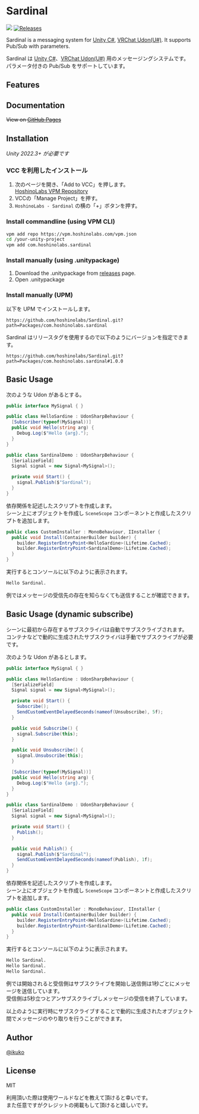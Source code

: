 # Sardinal

![](https://img.shields.io/badge/unity-2022.3+-000.svg)
[![Releases](https://img.shields.io/github/release/hoshinolabs/Sardinal.svg)](https://github.com/hoshinolabs/Sardinal/releases)

Sardinal is a messaging system for <a href="https://unity.com/">Unity C#</a>, <a href="https://udonsharp.docs.vrchat.com/">VRChat Udon(U#)</a>. It supports Pub/Sub with parameters.  
  
Sardinal は <a href="https://unity.com/">Unity C#</a>、<a href="https://udonsharp.docs.vrchat.com/">VRChat Udon(U#)</a> 用のメッセージングシステムです。  
パラメータ付きの Pub/Sub をサポートしています。

## Features

## Documentation

~~View on [GitHub Pages](https://sardinal.github.io)~~

## Installation

*Unity 2022.3+ が必要です*

### VCC を利用したインストール

1. 次のページを開き、「Add to VCC」を押します。  
  [HoshinoLabs VPM Repository](https://vpm.hoshinolabs.com/)
2. VCCの「Manage Project」を押す。
3. `HoshinoLabs - Sardinal` の横の「+」ボタンを押す。

### Install commandline (using VPM CLI)

```bash
vpm add repo https://vpm.hoshinolabs.com/vpm.json
cd /your-unity-project
vpm add com.hoshinolabs.sardinal
```

### Install manually (using .unitypackage)

1. Download the .unitypackage from [releases](https://github.com/hoshinolabs-vrchat/Sardinal/releases) page.
2. Open .unitypackage

### Install manually (UPM)

以下を UPM でインストールします。

```
https://github.com/hoshinolabs/Sardinal.git?path=Packages/com.hoshinolabs.sardinal
```

Sardinal はリリースタグを使用するので以下のようにバージョンを指定できます。

```
https://github.com/hoshinolabs/Sardinal.git?path=Packages/com.hoshinolabs.sardinal#1.0.0
```

## Basic Usage

次のような Udon があるとする。

```csharp
public interface MySignal { }
```

```csharp
public class HelloSardine : UdonSharpBehaviour {
  [Subscriber(typeof(MySignal))]
  public void Hello(string arg) {
    Debug.Log($"Hello {arg}.");
  }
}
```

```csharp
public class SardinalDemo : UdonSharpBehaviour {
  [SerializeField]
  Signal signal = new Signal<MySignal>();

  private void Start() {
    signal.Publish($"Sardinal");
  }
}
```

依存関係を記述したスクリプトを作成します。  
シーン上にオブジェクトを作成し `SceneScope` コンポーネントと作成したスクリプトを追加します。

```csharp
public class CustomInstaller : MonoBehaviour, IInstaller {
  public void Install(ContainerBuilder builder) {
    builder.RegisterEntryPoint<HelloSardine>(Lifetime.Cached);
    builder.RegisterEntryPoint<SardinalDemo>(Lifetime.Cached);
  }
}
```

実行するとコンソールに以下のように表示されます。

```bash
Hello Sardinal.
```

例ではメッセージの受信先の存在を知らなくても送信することが確認できます。

## Basic Usage (dynamic subscribe)

シーンに最初から存在するサブスクライバは自動でサブスクライブされます。  
コンテナなどで動的に生成されたサブスクライバは手動でサブスクライブが必要です。

次のような Udon があるとします。

```csharp
public interface MySignal { }
```

```csharp
public class HelloSardine : UdonSharpBehaviour {
  [SerializeField]
  Signal signal = new Signal<MySignal>();

  private void Start() {
    Subscribe();
    SendCustomEventDelayedSeconds(nameof(Unsubscribe), 5f);
  }

  public void Subscribe() {
    signal.Subscribe(this);
  }

  public void Unsubscribe() {
    signal.Unsubscribe(this);
  }

  [Subscriber(typeof(MySignal))]
  public void Hello(string arg) {
    Debug.Log($"Hello {arg}.");
  }
}
```

```csharp
public class SardinalDemo : UdonSharpBehaviour {
  [SerializeField]
  Signal signal = new Signal<MySignal>();

  private void Start() {
    Publish();
  }

  public void Publish() {
    signal.Publish($"Sardinal");
    SendCustomEventDelayedSeconds(nameof(Publish), 1f);
  }
}
```

依存関係を記述したスクリプトを作成します。  
シーン上にオブジェクトを作成し  `SceneScope` コンポーネントと作成したスクリプトを追加します。

```csharp
public class CustomInstaller : MonoBehaviour, IInstaller {
  public void Install(ContainerBuilder builder) {
    builder.RegisterEntryPoint<HelloSardine>(Lifetime.Cached);
    builder.RegisterEntryPoint<SardinalDemo>(Lifetime.Cached);
  }
}
```

実行するとコンソールに以下のように表示されます。

```bash
Hello Sardinal.
Hello Sardinal.
Hello Sardinal.
```

例では開始されると受信側はサブスクライブを開始し送信側は1秒ごとにメッセージを送信しています。  
受信側は5秒立つとアンサブスクライブしメッセージの受信を終了しています。

以上のように実行時にサブスクライブすることで動的に生成されたオブジェクト間でメッセージのやり取りを行うことができます。  

## Author

[@ikuko](https://x.com/magi_ikuko)

## License

MIT  

利用頂いた際は使用ワールドなどを教えて頂けると幸いです。  
また任意ですがクレジットの掲載もして頂けると嬉しいです。
